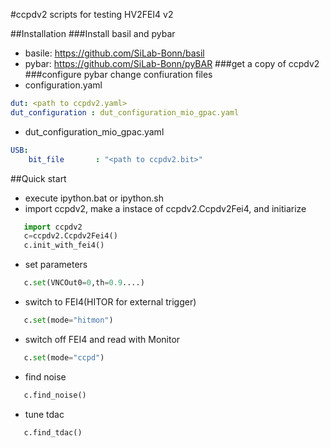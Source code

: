 #ccpdv2
scripts for testing HV2FEI4 v2

##Installation
###Install basil and pybar
- basile: https://github.com/SiLab-Bonn/basil
- pybar: https://github.com/SiLab-Bonn/pyBAR
###get a copy of ccpdv2
###configure pybar
change confiuration files
- configuration.yaml
```yaml
dut: <path to ccpdv2.yaml>
dut_configuration : dut_configuration_mio_gpac.yaml 
```
- dut_configuration_mio_gpac.yaml
```yaml
USB:
    bit_file       : "<path to ccpdv2.bit>"
```

##Quick start
- execute ipython.bat or ipython.sh
- import ccpdv2, make a instace of ccpdv2.Ccpdv2Fei4, and initiarize
```python
   import ccpdv2
   c=ccpdv2.Ccpdv2Fei4()
   c.init_with_fei4()
```
- set parameters
```python
   c.set(VNCOut0=0,th=0.9....)
```
- switch to FEI4(HITOR for external trigger)
```python
   c.set(mode="hitmon")
```
- switch off FEI4 and read with Monitor
```python
   c.set(mode="ccpd")
```
- find noise
```python
   c.find_noise()
```
- tune tdac
```python
   c.find_tdac()
```